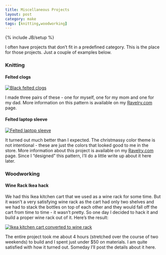 ```yaml
---
title: Miscellaneous Projects
layout: post
category: make
tags: [knitting,woodworking]
---
```

{% include JB/setup %}

I often have projects that don’t fit in a predefined category. This is the place for those projects. Just a couple of examples below.

### Knitting

#### Felted clogs

[![Black felted clogs](http://farm6.static.flickr.com/5099/5538441917_c6260414d5.jpg)](http://www.flickr.com/photos/sudarkoff/5538441917/ "Black felted clogs by sudarkoff, on Flickr")

I made three pairs of these - one for myself, one for my mom and one for my dad. More information on this pattern is available on my [Ravelry.com](http://www.ravelry.com/projects/graknitter/felted-clogs-ac-33-2) page.

#### Felted laptop sleeve

[![Felted laptop sleeve](http://farm6.static.flickr.com/5259/5494539115_585386a1d6.jpg)](http://www.flickr.com/photos/sudarkoff/5494539115/ "Felted laptop sleeve by sudarkoff, on Flickr") 

It turned out much better than I expected. The christmassy color theme is not intentional - these are just the colors that looked good to me in the store. More information about this project is available on my [Ravelry.com](http://www.ravelry.com/projects/graknitter/felted-laptop-sleeve) page. Since I “designed” this pattern, I’ll do a little write up about it here later.

### Woodworking

#### Wine Rack Ikea hack

We had this Ikea kitchen cart that we used as a wine rack for some time. But it wasn’t a very satisfying wine rack as the cart had only two shelves and we had to stack the bottles on top of each other and they would fall off the cart from time to time - it wasn’t pretty. So one day I decided to hack it and build a proper wine rack out of it. Here’s the result:

[![Ikea kitchen cart converted to wine rack](http://farm6.static.flickr.com/5181/5778884040_d4351c796a.jpg)](http://www.flickr.com/photos/sudarkoff/5778884040/ "Ikea kitchen cart converted to wine rack by sudarkoff, on Flickr") 

The entire project took me about 4 hours (stretched over the course of two weekends) to build and I spent just under \$50 on materials. I am quite satisfied with how it turned out. Someday I’ll post the details about it here.
